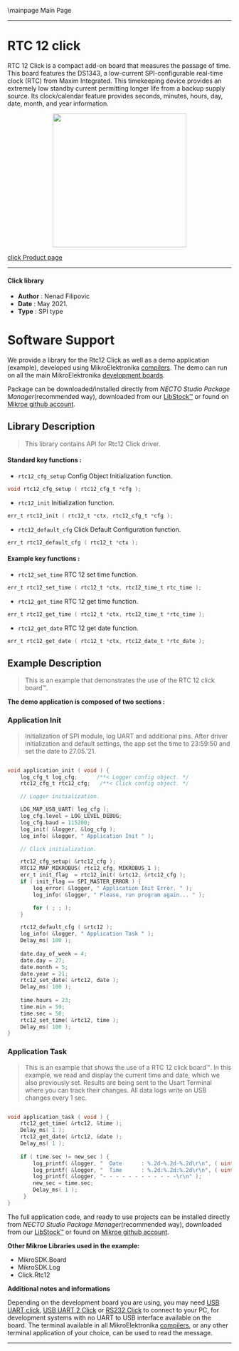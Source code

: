 \mainpage Main Page

---
# RTC 12 click

RTC 12 Click is a compact add-on board that measures the passage of time. This board features the DS1343, a low-current SPI-configurable real-time clock (RTC) from Maxim Integrated. This timekeeping device provides an extremely low standby current permitting longer life from a backup supply source. Its clock/calendar feature provides seconds, minutes, hours, day, date, month, and year information.

<p align="center">
  <img src="https://download.mikroe.com/images/click_for_ide/rtc_12_click.png" height=300px>
</p>

[click Product page](https://www.mikroe.com/rtc-12-click)

---


#### Click library

- **Author**        : Nenad Filipovic
- **Date**          : May 2021.
- **Type**          : SPI type


# Software Support

We provide a library for the Rtc12 Click
as well as a demo application (example), developed using MikroElektronika
[compilers](https://www.mikroe.com/necto-studio).
The demo can run on all the main MikroElektronika [development boards](https://www.mikroe.com/development-boards).

Package can be downloaded/installed directly from *NECTO Studio Package Manager*(recommended way), downloaded from our [LibStock&trade;](https://libstock.mikroe.com) or found on [Mikroe github account](https://github.com/MikroElektronika/mikrosdk_click_v2/tree/master/clicks).

## Library Description

> This library contains API for Rtc12 Click driver.

#### Standard key functions :

- `rtc12_cfg_setup` Config Object Initialization function.
```c
void rtc12_cfg_setup ( rtc12_cfg_t *cfg );
```

- `rtc12_init` Initialization function.
```c
err_t rtc12_init ( rtc12_t *ctx, rtc12_cfg_t *cfg );
```

- `rtc12_default_cfg` Click Default Configuration function.
```c
err_t rtc12_default_cfg ( rtc12_t *ctx );
```

#### Example key functions :

- `rtc12_set_time` RTC 12 set time function.
```c
err_t rtc12_set_time ( rtc12_t *ctx, rtc12_time_t rtc_time );
```

- `rtc12_get_time` RTC 12 get time function.
```c
err_t rtc12_get_time ( rtc12_t *ctx, rtc12_time_t *rtc_time );
```

- `rtc12_get_date` RTC 12 get date function.
```c
err_t rtc12_get_date ( rtc12_t *ctx, rtc12_date_t *rtc_date );
```

## Example Description

> This is an example that demonstrates the use of the RTC 12 click board™.

**The demo application is composed of two sections :**

### Application Init

> Initialization of SPI module, log UART and additional pins.
> After driver initialization and default settings,
> the app set the time to 23:59:50 and set the date to 27.05.'21.

```c

void application_init ( void ) {
    log_cfg_t log_cfg;      /**< Logger config object. */
    rtc12_cfg_t rtc12_cfg;   /**< Click config object. */

    // Logger initialization.

    LOG_MAP_USB_UART( log_cfg );
    log_cfg.level = LOG_LEVEL_DEBUG;
    log_cfg.baud = 115200;
    log_init( &logger, &log_cfg );
    log_info( &logger, " Application Init " );

    // Click initialization.

    rtc12_cfg_setup( &rtc12_cfg );
    RTC12_MAP_MIKROBUS( rtc12_cfg, MIKROBUS_1 );
    err_t init_flag  = rtc12_init( &rtc12, &rtc12_cfg );
    if ( init_flag == SPI_MASTER_ERROR ) {
        log_error( &logger, " Application Init Error. " );
        log_info( &logger, " Please, run program again... " );

        for ( ; ; );
    }

    rtc12_default_cfg ( &rtc12 );
    log_info( &logger, " Application Task " );
    Delay_ms( 100 );
    
    date.day_of_week = 4;
    date.day = 27;
    date.month = 5;
    date.year = 21;
    rtc12_set_date( &rtc12, date );
    Delay_ms( 100 );
    
    time.hours = 23;
    time.min = 59;
    time.sec = 50;
    rtc12_set_time( &rtc12, time );
    Delay_ms( 100 );
}

```

### Application Task

> This is an example that shows the use of a RTC 12 click board™.
> In this example, we read and display the current time and date, 
> which we also previously set.
> Results are being sent to the Usart Terminal where you can track their changes.
> All data logs write on USB changes every 1 sec.

```c

void application_task ( void ) {   
    rtc12_get_time( &rtc12, &time );
    Delay_ms( 1 );
    rtc12_get_date( &rtc12, &date );
    Delay_ms( 1 );
    
    if ( time.sec != new_sec ) {
        log_printf( &logger, "  Date      : %.2d-%.2d-%.2d\r\n", ( uint16_t ) date.day, ( uint16_t ) date.month, ( uint16_t ) date.year );
        log_printf( &logger, "  Time      : %.2d:%.2d:%.2d\r\n", ( uint16_t ) time.hours, ( uint16_t ) time.min, ( uint16_t ) time.sec );
        log_printf( &logger, "- - - - - - - - - - - -\r\n" );
        new_sec = time.sec;
        Delay_ms( 1 );
     }
}

```

The full application code, and ready to use projects can be installed directly from *NECTO Studio Package Manager*(recommended way), downloaded from our [LibStock&trade;](https://libstock.mikroe.com) or found on [Mikroe github account](https://github.com/MikroElektronika/mikrosdk_click_v2/tree/master/clicks).

**Other Mikroe Libraries used in the example:**

- MikroSDK.Board
- MikroSDK.Log
- Click.Rtc12

**Additional notes and informations**

Depending on the development board you are using, you may need
[USB UART click](http://shop.mikroe.com/usb-uart-click),
[USB UART 2 Click](http://shop.mikroe.com/usb-uart-2-click) or
[RS232 Click](http://shop.mikroe.com/rs232-click) to connect to your PC, for
development systems with no UART to USB interface available on the board. The
terminal available in all MikroElektronika
[compilers](http://shop.mikroe.com/compilers), or any other terminal application
of your choice, can be used to read the message.

---
